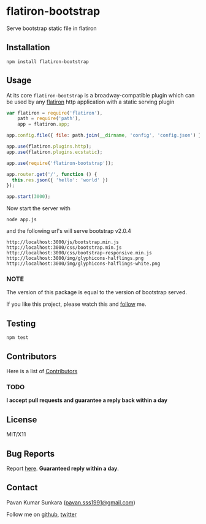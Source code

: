 # flatiron-bootstrap
Serve bootstrap static file in flatiron

## Installation
```
npm install flatiron-bootstrap
```

## Usage
At its core `flatiron-bootstrap` is a broadway-compatible plugin which can be used by any [flatiron](https://flatironjs.org) http application with a static serving plugin

```js
var flatiron = require('flatiron'),
    path = require('path'),
    app = flatiron.app;

app.config.file({ file: path.join(__dirname, 'config', 'config.json') });

app.use(flatiron.plugins.http);
app.use(flatiron.plugins.ecstatic);

app.use(require('flatiron-bootstrap'));

app.router.get('/', function () {
  this.res.json({ 'hello': 'world' })
});

app.start(3000);
```

Now start the server with

```
node app.js
```

and the following url's will serve bootstrap v2.0.4

```
http://localhost:3000/js/bootstrap.min.js
http://localhost:3000/css/bootstrap.min.js
http://localhost:3000/css/bootstrap-responsive.min.js
http://localhost:3000/img/glyphicons-halflings.png
http://localhost:3000/img/glyphicons-halflings-white.png
```

### NOTE

The version of this package is equal to the version of bootstrap served.

If you like this project, please watch this and [follow](http://github.com/users/follow?target=pksunkara) me.

## Testing
```
npm test
```

## Contributors
Here is a list of [Contributors](http://github.com/pksunkara/flatiron-cli-ok/contributors)

### TODO

__I accept pull requests and guarantee a reply back within a day__

## License
MIT/X11

## Bug Reports
Report [here](http://github.com/pksunkara/flatiron-bootstrap/issues). __Guaranteed reply within a day__.

## Contact
Pavan Kumar Sunkara (pavan.sss1991@gmail.com)

Follow me on [github](http://github.com/pksunkara), [twitter](http://twitter.com/pksunkara)
